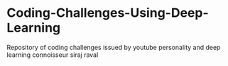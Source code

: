 # Coding-Challenges-Using-Deep-Learning
Repository of coding challenges issued by youtube personality and deep learning connoisseur siraj raval
